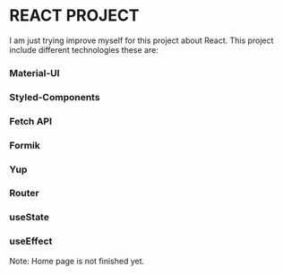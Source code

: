 # REACT PROJECT
I am just trying improve myself for this project about React.
This project include different technologies these are:

### Material-UI
### Styled-Components
### Fetch API
### Formik
### Yup
### Router
### useState
### useEffect

Note: Home page is not finished yet. 
